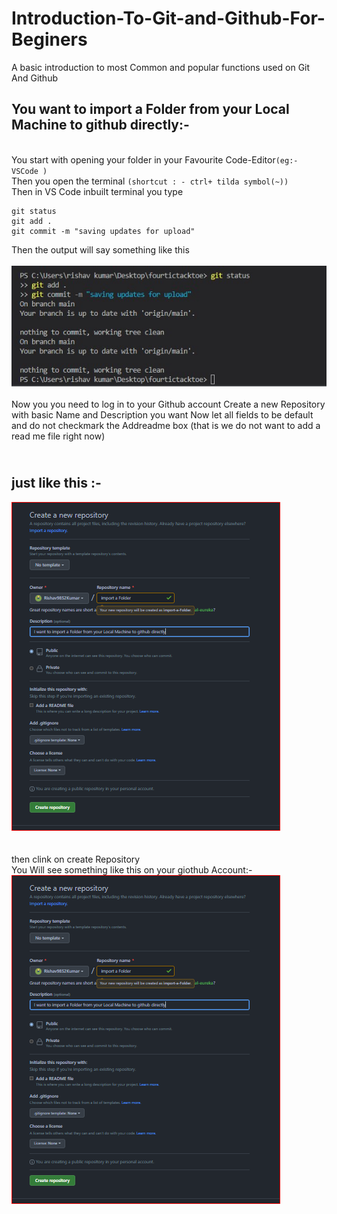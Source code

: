 # Introduction-To-Git-and-Github-For-Beginers
A basic introduction to most Common and popular functions used on Git And Github
## You want to import a Folder from your Local Machine to github directly:- 
</br>You start with opening your folder in your Favourite Code-Editor`(eg:- VSCode )`
</br>Then you open the terminal `(shortcut : - ctrl+ tilda symbol(~))`
</br>Then in VS Code inbuilt terminal you type
```
git status
git add .
git commit -m "saving updates for upload"
```
Then the output will say something like this </br></br>
<img src="https://github.com/Rishav9852Kumar/Introduction-To-Git-and-Github-For-Beginers/blob/main/Resources/github-image-1.jpg"></br></br>
Now you you need to log in to your Github account 
Create a new Repository with basic Name and Description you want
Now let all fields to be default and do not checkmark the Addreadme box (that is we do not want to add a read me file right now)
## </br><b>just like this :-</b></br>
<img src="https://github.com/Rishav9852Kumar/Introduction-To-Git-and-Github-For-Beginers/blob/main/Resources/github%202.PNG"></br></br>
</br>then clink on create Repository
</br>You Will see something like this on your giothub Account:-</br>
<img src="https://github.com/Rishav9852Kumar/Introduction-To-Git-and-Github-For-Beginers/blob/main/Resources/github%202.PNG">



